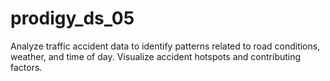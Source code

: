 # prodigy_ds_05
Analyze traffic accident data to identify patterns related to road conditions, weather, and time of day. Visualize accident hotspots and contributing factors.
